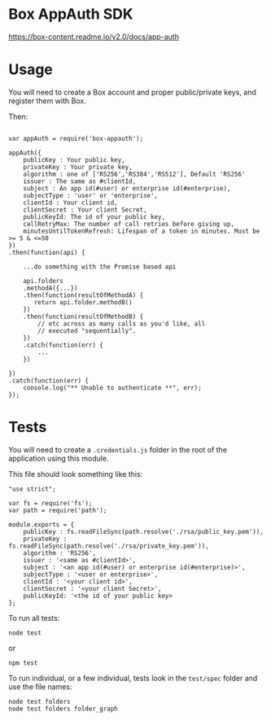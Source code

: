 # Box AppAuth SDK

https://box-content.readme.io/v2.0/docs/app-auth

# Usage

You will need to create a Box account and proper public/private keys, and register them with Box.

Then:

```

var appAuth = require('box-appauth');

appAuth({
	publicKey : Your public key,
	privateKey : Your private key,
	algorithm : one of ['RS256','RS384','RS512'], Default 'RS256'
	issuer : The same as #clientId,
	subject : An app id(#user) or enterprise id(#enterprise),
	subjectType : 'user' or 'enterprise',
	clientId : Your client id,
	clientSecret : Your client Secret,
    publicKeyId: The id of your public key,
    callRetryMax: The number of call retries before giving up,
    minutesUntilTokenRefresh: Lifespan of a token in minutes. Must be >= 5 & <=50
})
.then(function(api) {

	...do something with the Promise based api

	api.folders
	.methodA({...})
	.then(function(resultOfMethodA) {
	   return api.folder.methodB()
	})
	.then(function(resultOfMethodB) {
	    // etc across as many calls as you'd like, all
	    // executed "sequentially".
	})
	.catch(function(err) {
	    ...
	})

})
.catch(function(err) {
	console.log("** Unable to authenticate **", err);
});

```

# Tests

You will need to create a `.credentials.js` folder in the root of the application using this module.

This file should look something like this:

```
"use strict";

var fs = require('fs');
var path = require('path');

module.exports = {
	publicKey : fs.readFileSync(path.resolve('./rsa/public_key.pem')),
	privateKey : fs.readFileSync(path.resolve('./rsa/private_key.pem')),
	algorithm : 'RS256',
	issuer : '<same as #clientId>',
	subject : '<an app id(#user) or enterprise id(#enterprise)>',
	subjectType : '<user or enterprise>',
	clientId : '<your client id>',
	clientSecret : '<your client Secret>',
    publicKeyId: '<the id of your public key>
};
```

To run all tests:

```
node test
```
or
```
npm test
```

To run individual, or a few individual, tests look in the `test/spec` folder and use the file names:

```
node test folders
node test folders folder_graph
```




